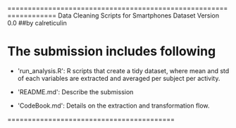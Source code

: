 ==================================================================
Data Cleaning Scripts for Smartphones Dataset
Version 0.0
##by calreticulin

The submission includes following
=========================================

- 'run_analysis.R': R scripts that create a tidy dataset, where mean and std of each variables are extracted and averaged per subject per activity. 

- 'README.md': Describe the submission

- 'CodeBook.md': Details on the extraction and transformation flow. 

=========================================
